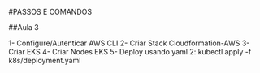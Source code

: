 #PASSOS E COMANDOS

##Aula 3

1- Configure/Autenticar AWS CLI
2- Criar Stack Cloudformation-AWS
3- Criar EKS
4- Criar Nodes EKS
5- Deploy usando yaml 2: kubectl apply -f k8s/deployment.yaml

